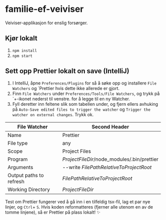 # familie-ef-veiviser

Veiviser-applikasjon for enslig forsørger.

## Kjør lokalt

1. `npm install`
2. `npm start`


## Sett opp Prettier lokalt on save (IntelliJ)

1. I IntelliJ, åpne `Preferences/Plugins` for så å søke opp og installere `File Watchers` og `Prettier hvis dette ikke allerede er gjort.  
2. Finn `File Watchers` under `Preferences/Tools/File Watchers`, og trykk på `+-ikonet nederst til venstre. for å legge til en ny Watcher.
3. Fyll deretter inn feltene slik som tabellen under, og fjern ellers avhuking på `Auto-Save edited files to trigger the watcher` og `Trigger the watcher on external changes`. Trykk ok. 


| File Watcher  | Second Header |
| -------- | ------------ |
| Name  | Prettier |
| File type | any |
|  Scope | Project Files |
| Program | $ProjectFileDir$/node_modules/.bin/prettier |
| Arguments | --write $FilePathRelativeToProjectRoot$ |
| Output paths to refresh | $FilePathRelativeToProjectRoot$ |
| Working Directory | $ProjectFileDir$ |


Test om Prettier fungerer ved å gå inn i en tilfeldig tsx-fil, lag et par nye linjer, og `Ctrl`+ `S`. Hvis koden reformatteres (fjerner alle utenom en av de tomme linjene), så er Prettier på plass lokalt! :sparkles:
